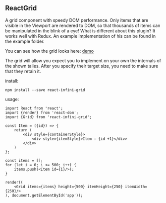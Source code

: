 ## ReactGrid

A grid component with speedy DOM performance. Only items that are visible in the Viewport are rendered to DOM, so that thousands of items can be manipulated in the blink of a eye!
What is different about this plugin? It works well with Redux. An example implementation of his can be found in the example folder.

You can see how the grid looks here: 
[demo](https://adamgajzlerowicz.github.io/ReactGrid)

The grid will allow you expect you to implement on your own the internals of the shown tailes. After you specify their target size, you need to make sure that they retain it.  

install:
```
npm install --save react-infini-grid
```


usage: 
```
import React from 'react';
import {render} from 'react-dom';
import {Grid} from 'react-infini-grid';

const Item = ({id}) => {
    return (
        <div style={containerStyle}>
            <div style={itemStyle}>Item : {id +1}</div>
        </div>
    )
};

const items = [];
for (let i = 0; i <= 500; i++) {
    items.push(<Item id={i}/>);
}

render((
    <Grid items={items} height={500} itemHeight={250} itemWidth={250}/>
), document.getElementById('app'));
```

